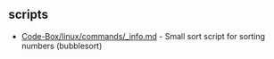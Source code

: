 ## scripts

- [Code-Box/linux/commands/_info.md](scripts/bubblesort.py) - Small sort script for sorting numbers (bubblesort)